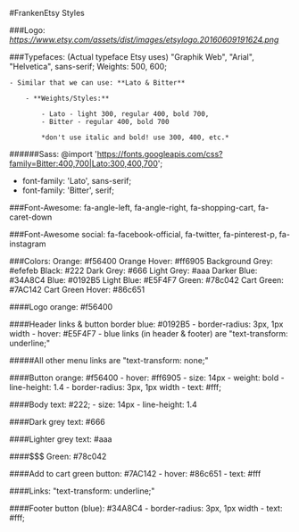 #FrankenEtsy Styles


###Logo: *https://www.etsy.com/assets/dist/images/etsylogo.20160609191624.png*

###Typefaces: (Actual typeface Etsy uses) "Graphik Web", "Arial", "Helvetica", sans-serif;
  Weights: 500, 600;

    - Similar that we can use: **Lato & Bitter**

        - **Weights/Styles:**

            - Lato - light 300, regular 400, bold 700,
            - Bitter - regular 400, bold 700

            *don't use italic and bold! use 300, 400, etc.*


######Sass:
@import 'https://fonts.googleapis.com/css?family=Bitter:400,700|Lato:300,400,700';

- font-family: 'Lato', sans-serif;
- font-family: 'Bitter', serif;



###Font-Awesome:
fa-angle-left, fa-angle-right, fa-shopping-cart, fa-caret-down

###Font-Awesome social:
fa-facebook-official, fa-twitter, fa-pinterest-p, fa-instagram

###Colors:
    Orange: #f56400
    Orange Hover: #ff6905
    Background Grey: #efefeb
    Black: #222
    Dark Grey: #666
    Light Grey: #aaa
    Darker Blue: #34A8C4
    Blue: #0192B5
    Light Blue: #E5F4F7
    Green: #78c042
    Cart Green: #7AC142
    Cart Green Hover: #86c651


####Logo orange: #f56400

####Header links & button border blue: #0192B5
    - border-radius: 3px, 1px width
    - hover: #E5F4F7
    - blue links (in header & footer) are "text-transform: underline;"

#####All other menu links are "text-transform: none;"

####Button orange: #f56400
    - hover: #ff6905
    - size: 14px
    - weight: bold
    - line-height: 1.4
    - border-radius: 3px, 1px width
    - text: #fff;


####Body text: #222;
    - size: 14px
    - line-height: 1.4

####Dark grey text: #666

####Lighter grey text: #aaa

####$$$ Green: #78c042

####Add to cart green button: #7AC142
    - hover: #86c651
    - text: #fff

####Links: "text-transform: underline;"

####Footer button (blue): #34A8C4
    - border-radius: 3px, 1px width
    - text: #fff;
